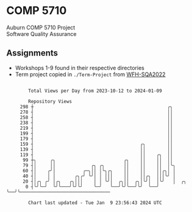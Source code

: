 # COMP 5710
Auburn COMP 5710 Project  
Software Quality Assurance

## Assignments
- Workshops 1-9 found in their respective directories
- Term project copied in `./Term-Project` from [WFH-SQA2022](https://github.com/wumphlett/WFH-SQA2022-AUBURN)

```

        Total Views per Day from 2023-10-12 to 2024-01-09

        Repository Views
     298 ┼                                                 ╭╮
     278 ┤                                                 ││
     258 ┤                                                 ││
     238 ┤                                                 ││
     219 ┤                                                 ││
     199 ┤                                                 ││
     179 ┤                                                 ││
     159 ┤                                       ╭╮        ││
     139 ┤                                       ││        ││
     119 ┤                                       ││    ╭╮  ││
      99 ┼╮     ╭╮                         ╭╮    ││    ││  ││
      79 ┤│     ││             ╭╮ ╭╮       ││    ││    ││  │╰╮
      60 ┤│    ╭╯│          ╭─╮││ │╰╮╭╮    ││    ││    ││╭╮│ │
      40 ┤│    │ │       ╭╮╭╯ ╰╯│ │ │││    ││    ││╭╮  │││╰╯ │
      20 ┤│╭╮ ╭╯ │╭╮   ╭╮│││    │ │ ╰╯│  ╭╮││  ╭╮│╰╯│  │╰╯   │  ╭╮
       0 ┤╰╯╰─╯  ╰╯╰───╯╰╯╰╯    ╰─╯   ╰──╯╰╯╰──╯╰╯  ╰──╯     ╰──╯╰─────────────────────────────────

        Chart last updated - Tue Jan  9 23:56:43 2024 UTC
        
```
